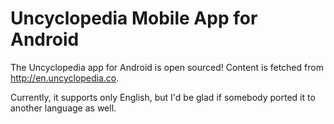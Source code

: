 Uncyclopedia Mobile App for Android
===================================

The Uncyclopedia app for Android is open sourced!
Content is fetched from http://en.uncyclopedia.co.

Currently, it supports only English, but I'd be glad if somebody ported it to another language as well.
